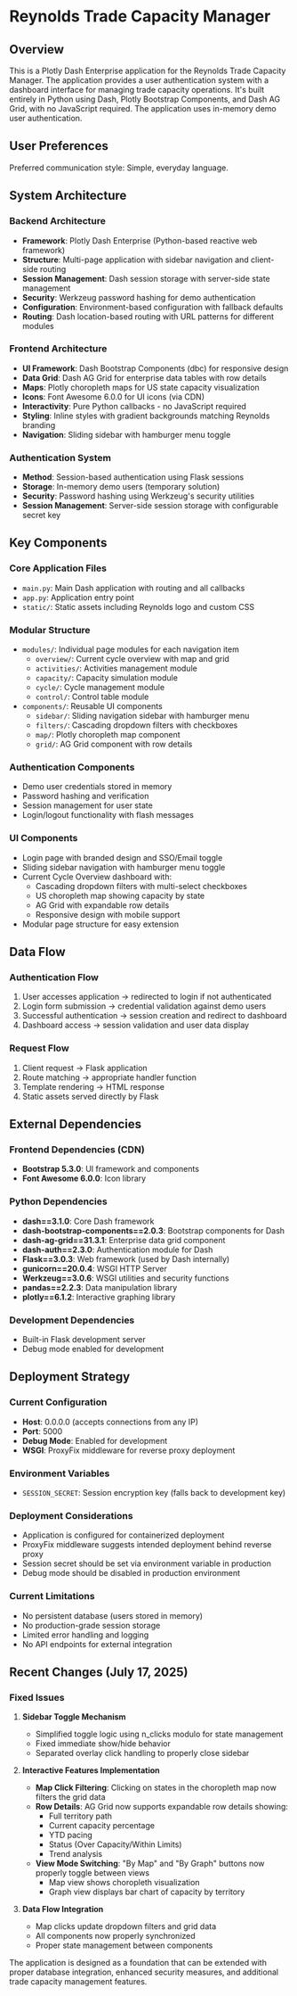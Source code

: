 # Reynolds Trade Capacity Manager

## Overview

This is a Plotly Dash Enterprise application for the Reynolds Trade Capacity Manager. The application provides a user authentication system with a dashboard interface for managing trade capacity operations. It's built entirely in Python using Dash, Plotly Bootstrap Components, and Dash AG Grid, with no JavaScript required. The application uses in-memory demo user authentication.

## User Preferences

Preferred communication style: Simple, everyday language.

## System Architecture

### Backend Architecture
- **Framework**: Plotly Dash Enterprise (Python-based reactive web framework)
- **Structure**: Multi-page application with sidebar navigation and client-side routing
- **Session Management**: Dash session storage with server-side state management
- **Security**: Werkzeug password hashing for demo authentication
- **Configuration**: Environment-based configuration with fallback defaults
- **Routing**: Dash location-based routing with URL patterns for different modules

### Frontend Architecture
- **UI Framework**: Dash Bootstrap Components (dbc) for responsive design
- **Data Grid**: Dash AG Grid for enterprise data tables with row details
- **Maps**: Plotly choropleth maps for US state capacity visualization
- **Icons**: Font Awesome 6.0.0 for UI icons (via CDN)
- **Interactivity**: Pure Python callbacks - no JavaScript required
- **Styling**: Inline styles with gradient backgrounds matching Reynolds branding
- **Navigation**: Sliding sidebar with hamburger menu toggle

### Authentication System
- **Method**: Session-based authentication using Flask sessions
- **Storage**: In-memory demo users (temporary solution)
- **Security**: Password hashing using Werkzeug's security utilities
- **Session Management**: Server-side session storage with configurable secret key

## Key Components

### Core Application Files
- `main.py`: Main Dash application with routing and all callbacks
- `app.py`: Application entry point
- `static/`: Static assets including Reynolds logo and custom CSS

### Modular Structure
- `modules/`: Individual page modules for each navigation item
  - `overview/`: Current cycle overview with map and grid
  - `activities/`: Activities management module
  - `capacity/`: Capacity simulation module
  - `cycle/`: Cycle management module
  - `control/`: Control table module
- `components/`: Reusable UI components
  - `sidebar/`: Sliding navigation sidebar with hamburger menu
  - `filters/`: Cascading dropdown filters with checkboxes
  - `map/`: Plotly choropleth map component
  - `grid/`: AG Grid component with row details

### Authentication Components
- Demo user credentials stored in memory
- Password hashing and verification
- Session management for user state
- Login/logout functionality with flash messages

### UI Components
- Login page with branded design and SSO/Email toggle
- Sliding sidebar navigation with hamburger menu toggle
- Current Cycle Overview dashboard with:
  - Cascading dropdown filters with multi-select checkboxes
  - US choropleth map showing capacity by state
  - AG Grid with expandable row details
  - Responsive design with mobile support
- Modular page structure for easy extension

## Data Flow

### Authentication Flow
1. User accesses application → redirected to login if not authenticated
2. Login form submission → credential validation against demo users
3. Successful authentication → session creation and redirect to dashboard
4. Dashboard access → session validation and user data display

### Request Flow
1. Client request → Flask application
2. Route matching → appropriate handler function
3. Template rendering → HTML response
4. Static assets served directly by Flask

## External Dependencies

### Frontend Dependencies (CDN)
- **Bootstrap 5.3.0**: UI framework and components
- **Font Awesome 6.0.0**: Icon library

### Python Dependencies
- **dash==3.1.0**: Core Dash framework
- **dash-bootstrap-components==2.0.3**: Bootstrap components for Dash
- **dash-ag-grid==31.3.1**: Enterprise data grid component
- **dash-auth==2.3.0**: Authentication module for Dash
- **Flask==3.0.3**: Web framework (used by Dash internally)
- **gunicorn==20.0.4**: WSGI HTTP Server
- **Werkzeug==3.0.6**: WSGI utilities and security functions
- **pandas==2.2.3**: Data manipulation library
- **plotly==6.1.2**: Interactive graphing library

### Development Dependencies
- Built-in Flask development server
- Debug mode enabled for development

## Deployment Strategy

### Current Configuration
- **Host**: 0.0.0.0 (accepts connections from any IP)
- **Port**: 5000
- **Debug Mode**: Enabled for development
- **WSGI**: ProxyFix middleware for reverse proxy deployment

### Environment Variables
- `SESSION_SECRET`: Session encryption key (falls back to development key)

### Deployment Considerations
- Application is configured for containerized deployment
- ProxyFix middleware suggests intended deployment behind reverse proxy
- Session secret should be set via environment variable in production
- Debug mode should be disabled in production environment

### Current Limitations
- No persistent database (users stored in memory)
- No production-grade session storage
- Limited error handling and logging
- No API endpoints for external integration

## Recent Changes (July 17, 2025)

### Fixed Issues
1. **Sidebar Toggle Mechanism**
   - Simplified toggle logic using n_clicks modulo for state management
   - Fixed immediate show/hide behavior
   - Separated overlay click handling to properly close sidebar

2. **Interactive Features Implementation**
   - **Map Click Filtering**: Clicking on states in the choropleth map now filters the grid data
   - **Row Details**: AG Grid now supports expandable row details showing:
     - Full territory path
     - Current capacity percentage
     - YTD pacing
     - Status (Over Capacity/Within Limits)
     - Trend analysis
   - **View Mode Switching**: "By Map" and "By Graph" buttons now properly toggle between views
     - Map view shows choropleth visualization
     - Graph view displays bar chart of capacity by territory

3. **Data Flow Integration**
   - Map clicks update dropdown filters and grid data
   - All components now properly synchronized
   - Proper state management between components

The application is designed as a foundation that can be extended with proper database integration, enhanced security measures, and additional trade capacity management features.